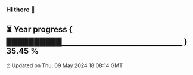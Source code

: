 ### Hi there 👋
⏳ Year progress { ██████████▁▁▁▁▁▁▁▁▁▁▁▁▁▁▁▁▁▁▁▁ } 35.45 %
---
⏰ Updated on Thu, 09 May 2024 18:08:14 GMT

